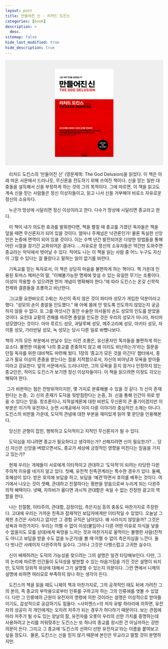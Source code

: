 ```yaml
---
layout: post
title: 만들어진 신 - 리처드 도킨스
categories: [book]
description: >
  desc.
sitemap: false
hide_last_modified: true
hide_description: true
---
```


![](/assets/img/posts/from_tistory/083.png)
  


  


  


   리처드 도킨스의 ‘만들어진 신’ (영문제목: The God Delusion)을 읽었다. 이 책은 아래 따온 서문에서 드러나듯, 무신론을 전도하기 위해 쓰여진 책이다. 신을 믿는 일반 대중들을 설득해서 신을 부정하게 하는 것의 그의 목적이다. 그에 따르면, 이 책을 읽고도 계속 신을 믿는 사람들은 정신 이상자들이고, 읽고 나서 신을 거부해야 비로소 자유로운 정신의 소유자다.

  


   누군가 망상에 시달리면 정신 이상이라고 한다. 다수가 망상에 시달리면 종교라고 한다.

  


   이 책이 내가 의도한 효과를 발휘한다면, 책을 펼칠 때 종교를 가졌던 독자들은 책을 덮을 때면 무신론자가 되어 있을 것이다. 얼마나 주제넘은 낙관론인가! 물론 독실한 신앙인은 논증에 면역이 되어 있을 것이다. 이는 수백 년간 발전되어온 다양한 방법들을 통해 어린 시절을 장기간 교화되어온 결과다. ...자유로운 정신의 소유자들은 약간만 도와주면 종교라는 악덕에서 벗어날 수 있다. 적어도 나는 이 책을 읽는 사람 중 어느 누구도 자신이 그럴 수 있다는 걸 몰랐다고 말하는 일이 없기를 바란다.

  


   기독교를 믿는 독자로서, 이 책은 상당히 마음을 불편하게 하는 책이다. 책 가운데 인용된 토마스 제퍼슨의 말, “이해불가능한 명제에 맞설 수 있는 유일한 무기는 조롱이다. 이성이 작용할 수 있으려면 먼저 개념이 명확해야 한다.”에 따라 도킨스는 온갖 신학적 전제와 결론들을 조롱하고 비난한다. 

  


  
그(교황 요한바오르 2세)는 자신이 죽지 않은 것이 파티마 성모가 개입한 덕분이라고 했다. “성모의 손이 총알을 인도했다.” 왜 아예 몸에 안 맞도록 인도하지 않았는지 궁금하지 않을 수 없다. 또 그를 여섯시간 동안 수술한 의사들의 손도 성모의 인도를 받았을 것이다. 요컨대 교황의 견해를 따르면 총알을 인도한 것은 우리의 성모가 아니라, 파티마 성모였다는 것이다. 아마 루르드 성모, 과달루페 성모, 메주고리예 성모, 아키타 성모, 자이툰 성모, 가라반달 성모, 녹 성모는 당시 다른 일로 바빴나보다. 

  


책의 거의 모든 부분에서 만날수 있는 이런 조롱은, 유신론자인 독자들을 불편하게 하는 요소다. 불편한 마음에 ‘나의 종교를 존중하지 않고 왜 이리도 비난하는가’라는 질문을 던질 독자를 위한 대비책도 마련해 뒀다. 1장의 ‘종교가 모든 것을 이긴다’ 챕터에서, 종교가 필요 이상의 존중을 받는다는 점을 지적함으로서, 자신의 비아냥과 모욕을 받아들이라고 강요한다. 앞의 서문에서도 드러나지만, 그의 모욕을 듣지 않거나 인정하지 않는 종교인은, 적어도 도킨스가 보기엔 정신 이상자들이다. 이 책을 읽으려면 이정도 각오는 해둬야 한다.

  


 그가 비판하는 점은 전방위적이지만,
몇 가지로 분류해볼 수 있을 것 같다. 1) 신이 존재한다는 논증,  2) 신의 존재가 도덕을 뒷받침한다는 논증, 3)  신을 통해 인간이 위로 받을 수 있다는 믿음. 창조론이나, 지적설계론에 대한 비판도 무신론의 큰 줄기이겠지만 이 부분은 이기적 유전자나, 눈먼 시계공에서 이미 다룬 이야기라 중심적인 소재는 아니다. 도킨스의 비판들 가운데, 도덕적 관념에 대한 부분을 재미있게 읽어 몇 문단을 인용해본다.

  


   당신은 균형이 잡힌, 행복하고 도덕적이고 지적인 무신론자가 될 수 있다.

  


   도덕심을 지니려면 종교가 필요하다고 생각하는가? 선해지려면 신이 필요한가? … 당신 자신은 신앙을 버렸으면서도, 종교가 세상에 긍정적인 영향을 미친다는 믿음을 가지고 있는가?

  


   현재 우리는 개체들이 서로에게 이타적이고 관대하고 ‘도덕적’이 되려는 타당한 다윈주의적 이유를 네가지 알고 있다. 첫째, 유전적 친족관계라는 특수한 경우가 있다. 둘째, 호혜성이 있다. 받은 호의에 보답을 하고, 보답을 ‘예견’하면서 호의를 베푸는 것이다. 여기에서 나오는 것이 셋째, 관대하고 친절하다는 평판을 얻음으로써 누리게 되는 다윈주의적 혜택이다. 넷째, 자하비가 옳다면 과시적 관대함은 속일 수 없는 진정한 광고의 역할을 한다.

  


   나는 친절함, 이타주의, 관대함, 감정이입, 측은지심 등의 충동도 마찬가지로 주장한다. 고대에 우리는 가까운 친족과 잠재적인 보답자에게만 이타적일 수 있었다. 오늘날 그 제한 조건은 사라지고 없지만 그 경험 규칙은 남아있다. 왜 사라지지 않았을까? 그것은 성욕과 마찬가지다. 우리는 어쩔 수 없이 이성(불임이나 다른 어떤 이유로 자식을 낳을 수 없을지도 모를 상대)에게 욕망을 느끼는 것과 마찬가지로 울먹이는 불행한 사람(친척도 아니고 보답을 받을 수도 없을 누군가)을 볼 때 어쩔 수 없이 측은지심을 느낀다. 둘 다 빗나간 사례이자 다윈주의적 실수다. 그러나 그것은 다행스럽고 고귀한 실수다. 

  


   신이 배제하려는 도덕의 가능성을 찾으려는 그의 설명은 일견 타당해보인다. 다만, 그의 논리에 따르면 인간들이 도덕성을 발현할 수 있는 마음가짐을 가진 것은 설명이 되지만, 도덕의 당위적 위상에 대해서 그가 설명할 수 있는지 의문이다. 그런 면에서 니체의 설명에 비하면 여러모로 부족하지 않나 하는 생각이 든다.

  
















   도킨스의 책을 읽을 때도 니체의 책과 마찬가지로, 그의 공격적인 태도 뒤에 가려진 그의 본의, 즉 종교의 부작용으로부터 인류를 구하고자 하는 그의 인류애를 엿볼 수 있었다. 다만 그 인류애의 근원이 유전자의 명령에 의한 것이라는 설명은 이성적으로 받아들이기도, 감성적으로 공감하기도 힘들다. <사피엔스\>의 저자 유발 하라리에 의하면, 유전자의 성공이 각 개인에게는 오히려 저주가 되는 경우가 허다하기 때문이다. 보는 관점에 따라 저주가 될 수도 있는 양날의 칼, 유전자를 오롯이 우리의 선한 가치를 증명하는데 사용하려고 논리를 끼워맞추는 도킨스는 또 하나의 종교를 창시한 건 아닐까하는 강한 의문이 든다. 그리고 그 종교에 ‘도킨스의 선하디 선한 유전자교’라는 이름을 붙여보고 싶을 정도다.  물론, 도킨스는 신을 믿지 않기 때문에 본인은 무교라고 말할 것이 분명하지만.

  


  


